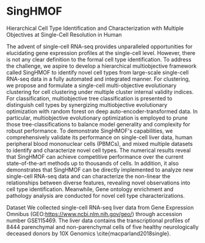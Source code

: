 # SingHMOF

Hierarchical Cell Type Identification and Characterization with Multiple Objectives at Single-Cell Resolution in Human

The advent of single-cell RNA-seq provides unparalleled opportunities for elucidating gene expression profiles at the single-cell level. However, there is not any clear definition to the formal cell type identification. To address the challenge, we aspire to develop a hierarchical multiobjective framework called SingHMOF to identify novel cell types from large-scale single-cell RNA-seq data in a fully automated and integrated manner. For clustering, we propose and formulate a single-cell multi-objective evolutionary clustering for cell clustering under multiple cluster internal validity indices. For classification, multiobjective tree classification is presented to distinguish cell types by synergizing multiobjective evolutionary optimization with random forest on deep auto-encoder-transformed data.  In particular, multiobjective evolutionary optimization is employed to prune those tree-classifications to balance model generality and complexity for robust performance. To demonstrate SingHMOF's capabilities, we comprehensively validate its performance on single-cell liver data, human peripheral blood mononuclear cells (PBMCs), and mixed multiple datasets to identify and characterize novel cell types. The numerical results reveal that SingHMOF can achieve competitive performance over the current state-of-the-art methods up to thousands of cells. In addition, it also demonstrates that SingHMOF can be directly implemented to analyze new single-cell RNA-seq data and can characterize the non-linear the relationships between diverse features, revealing novel observations into cell type identification. Meanwhile, Gene ontology enrichment and pathology analysis are conducted for novel cell type characterizations.


Dataset
We collected single-cell RNA-seq liver data from Gene Expression Omnibus (GEO:https://www.ncbi.nlm.nih.gov/geo/) through accession number GSE115469. The liver data contains the transcriptional profiles of 8444 parenchymal and non-parenchymal cells of five healthy neurologically deceased donors by 10X Genomics \cite{macparland2018single}.
